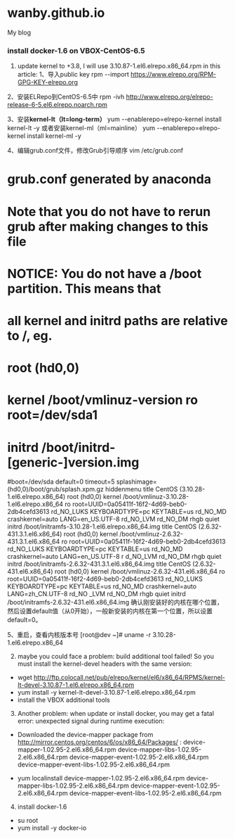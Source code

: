 # wanby.github.io
My blog

### install docker-1.6 on VBOX-CentOS-6.5

1) update kernel to +3.8, I will use 3.10.87-1.el6.elrepo.x86_64.rpm in this article:
1、导入public key
rpm --import https://www.elrepo.org/RPM-GPG-KEY-elrepo.org


2、安装ELRepo到CentOS-6.5中
rpm -ivh http://www.elrepo.org/elrepo-release-6-5.el6.elrepo.noarch.rpm


3、安装**kernel-lt（lt=long-term）**
yum --enablerepo=elrepo-kernel install kernel-lt -y
或者安装kernel-ml（ml=mainline）
yum --enablerepo=elrepo-kernel install kernel-ml -y


4、编辑grub.conf文件，修改Grub引导顺序
vim /etc/grub.conf
# grub.conf generated by anaconda
#
# Note that you do not have to rerun grub after making changes to this file
# NOTICE:  You do not have a /boot partition.  This means that
#          all kernel and initrd paths are relative to /, eg.
#          root (hd0,0)
#          kernel /boot/vmlinuz-version ro root=/dev/sda1
#          initrd /boot/initrd-[generic-]version.img
#boot=/dev/sda
default=0
timeout=5
splashimage=(hd0,0)/boot/grub/splash.xpm.gz
hiddenmenu
title CentOS (3.10.28-1.el6.elrepo.x86_64)
        root (hd0,0)
        kernel /boot/vmlinuz-3.10.28-1.el6.elrepo.x86_64 ro root=UUID=0a05411f-16f2-4d69-beb0-2db4cefd3613 rd_NO_LUKS  KEYBOARDTYPE=pc KEYTABLE=us rd_NO_MD crashkernel=auto LANG=en_US.UTF-8
 rd_NO_LVM rd_NO_DM rhgb quiet
        initrd /boot/initramfs-3.10.28-1.el6.elrepo.x86_64.img
title CentOS (2.6.32-431.3.1.el6.x86_64)
        root (hd0,0)
        kernel /boot/vmlinuz-2.6.32-431.3.1.el6.x86_64 ro root=UUID=0a05411f-16f2-4d69-beb0-2db4cefd3613 rd_NO_LUKS  KEYBOARDTYPE=pc KEYTABLE=us rd_NO_MD crashkernel=auto LANG=en_US.UTF-8 r
d_NO_LVM rd_NO_DM rhgb quiet
        initrd /boot/initramfs-2.6.32-431.3.1.el6.x86_64.img
title CentOS (2.6.32-431.el6.x86_64)
        root (hd0,0)
        kernel /boot/vmlinuz-2.6.32-431.el6.x86_64 ro root=UUID=0a05411f-16f2-4d69-beb0-2db4cefd3613 rd_NO_LUKS  KEYBOARDTYPE=pc KEYTABLE=us rd_NO_MD crashkernel=auto LANG=zh_CN.UTF-8 rd_NO
_LVM rd_NO_DM rhgb quiet
        initrd /boot/initramfs-2.6.32-431.el6.x86_64.img
确认刚安装好的内核在哪个位置，然后设置default值（从0开始），一般新安装的内核在第一个位置，所以设置default=0。

5、重启，查看内核版本号
[root@dev ~]# uname -r
3.10.28-1.el6.elrepo.x86_64

2) maybe you could face a problem: build additional tool failed! So you must install the kernel-devel headers with the same version:
* wget http://ftp.colocall.net/pub/elrepo/kernel/el6/x86_64/RPMS/kernel-lt-devel-3.10.87-1.el6.elrepo.x86_64.rpm
* yum install -y kernel-lt-devel-3.10.87-1.el6.elrepo.x86_64.rpm
* install the VBOX additional tools

3) Another problem: when update or install docker, you may get a fatal error: unexpected signal during runtime execution:
* Downloaded the device-mapper package from http://mirror.centos.org/centos/6/os/x86_64/Packages/    :   device-mapper-1.02.95-2.el6.x86_64.rpm device-mapper-libs-1.02.95-2.el6.x86_64.rpm device-mapper-event-1.02.95-2.el6.x86_64.rpm device-mapper-event-libs-1.02.95-2.el6.x86_64.rpm

* yum localinstall device-mapper-1.02.95-2.el6.x86_64.rpm device-mapper-libs-1.02.95-2.el6.x86_64.rpm device-mapper-event-1.02.95-2.el6.x86_64.rpm device-mapper-event-libs-1.02.95-2.el6.x86_64.rpm


4) install docker-1.6
* su root
* yum install -y docker-io
